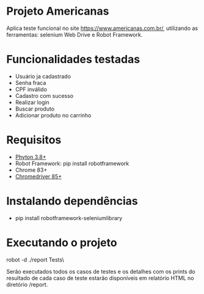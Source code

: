 # Projeto Americanas

Aplica teste funcional no site  https://www.americanas.com.br/, utilizando as ferramentas: selenium Web Drive e Robot Framework.

# Funcionalidades testadas
* Usuário ja cadastrado
* Senha fraca
* CPF inválido
* Cadastro com sucesso
* Realizar login
* Buscar produto
* Adicionar produto no carrinho

# Requisitos
* [Phyton 3.8+](https://www.python.org/downloads/)
* Robot Framework: pip install robotframework
* Chrome 83+
* [Chromedriver 85+](https://github.com/SeleniumHQ/selenium/wiki/ChromeDriver)

# Instalando dependências
* pip install robotframework-seleniumlibrary

# Executando o projeto
robot -d ./report Tests\

Serão executados todos os casos de testes e os detalhes com os prints do resultado de cada caso de teste estarão disponíveis em relatório HTML no diretório /report.
